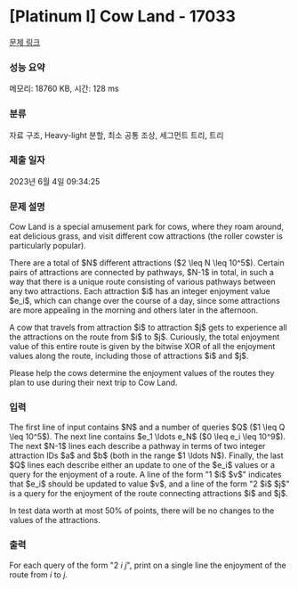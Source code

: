 # [Platinum I] Cow Land - 17033 

[문제 링크](https://www.acmicpc.net/problem/17033) 

### 성능 요약

메모리: 18760 KB, 시간: 128 ms

### 분류

자료 구조, Heavy-light 분할, 최소 공통 조상, 세그먼트 트리, 트리

### 제출 일자

2023년 6월 4일 09:34:25

### 문제 설명

<p>Cow Land is a special amusement park for cows, where they roam around, eat delicious grass, and visit different cow attractions (the roller cowster is particularly popular).</p>

<p>There are a total of $N$ different attractions ($2 \leq N \leq 10^5$). Certain pairs of attractions are connected by pathways, $N-1$ in total, in such a way that there is a unique route consisting of various pathways between any two attractions. Each attraction $i$ has an integer enjoyment value $e_i$, which can change over the course of a day, since some attractions are more appealing in the morning and others later in the afternoon.</p>

<p>A cow that travels from attraction $i$ to attraction $j$ gets to experience all the attractions on the route from $i$ to $j$. Curiously, the total enjoyment value of this entire route is given by the bitwise XOR of all the enjoyment values along the route, including those of attractions $i$ and $j$.</p>

<p>Please help the cows determine the enjoyment values of the routes they plan to use during their next trip to Cow Land.</p>

### 입력 

 <p>The first line of input contains $N$ and a number of queries $Q$ ($1 \leq Q \leq 10^5$). The next line contains $e_1 \ldots e_N$ ($0 \leq e_i \leq 10^9$). The next $N-1$ lines each describe a pathway in terms of two integer attraction IDs $a$ and $b$ (both in the range $1 \ldots N$). Finally, the last $Q$ lines each describe either an update to one of the $e_i$ values or a query for the enjoyment of a route. A line of the form "1 $i$ $v$" indicates that $e_i$ should be updated to value $v$, and a line of the form "2 $i$ $j$" is a query for the enjoyment of the route connecting attractions $i$ and $j$.</p>

<p>In test data worth at most 50% of points, there will be no changes to the values of the attractions.</p>

### 출력 

 For each query of the form "2 $i$ $j$", print on a single line the enjoyment of
the route from $i$ to $j$.

